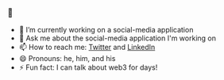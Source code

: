 ### 👋

<!--
**marlonaesparza/marlonaesparza** is a ✨ _special_ ✨ repository because its `README.md` (this file) appears on your GitHub profile.

Here are some ideas to get you started:

- 🔭 I’m currently working on ...
- 🌱 I’m currently learning ...
- 👯 I’m looking to collaborate on ...
- 🤔 I’m looking for help with ...
- 💬 Ask me about ...
- 📫 How to reach me: ...
- 😄 Pronouns: ...
- ⚡ Fun fact: ...
-->
- 🔭 I’m currently working on a social-media application
- 💬 Ask me about the social-media application I'm working on
- 📫 How to reach me: [Twitter](https://www.twitter.com/gldnwzrd) and [LinkedIn](https://www.linkedin.com/in/marlon-e)
- 😄 Pronouns: he, him, and his
- ⚡ Fun fact: I can talk about web3 for days!
